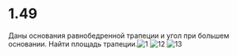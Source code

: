 # 1.49
Даны основания равнобедренной трапеции и угол при большем основании. Найти площадь трапеции.![1](https://user-images.githubusercontent.com/113889182/197475146-e4151012-e33f-4323-b718-3964ad38b27b.jpg)
![12](https://user-images.githubusercontent.com/113889182/197475153-fb959e39-ec25-48c9-8169-61d7b5e5e398.jpg)
![13](https://user-images.githubusercontent.com/113889182/197475155-1a1b4b74-45ff-4433-bfd2-741bd3742930.jpg)
